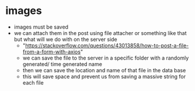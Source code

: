 # images
- images must be saved
- we can attach them in the post using file attacher or something like that but what will we do with on the server side 
  - "https://stackoverflow.com/questions/43013858/how-to-post-a-file-from-a-form-with-axios"
  - we can save the file to the server in a specific folder with a randomly generated/ time generated name 
  - then we can save the location and name of that file in the data base
  - this will save space and prevent us from saving a massive string for each file 